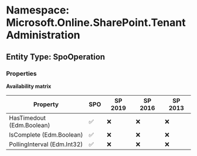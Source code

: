 # Namespace: Microsoft.Online.SharePoint.TenantAdministration

## Entity Type: SpoOperation

### Properties

**Availability matrix**

Property | SPO | SP 2019 | SP 2016 | SP 2013
----------|-----|---------|---------|--------
HasTimedout (Edm.Boolean) | ✅ | ❌ | ❌ | ❌
IsComplete (Edm.Boolean) | ✅ | ❌ | ❌ | ❌
PollingInterval (Edm.Int32) | ✅ | ❌ | ❌ | ❌

